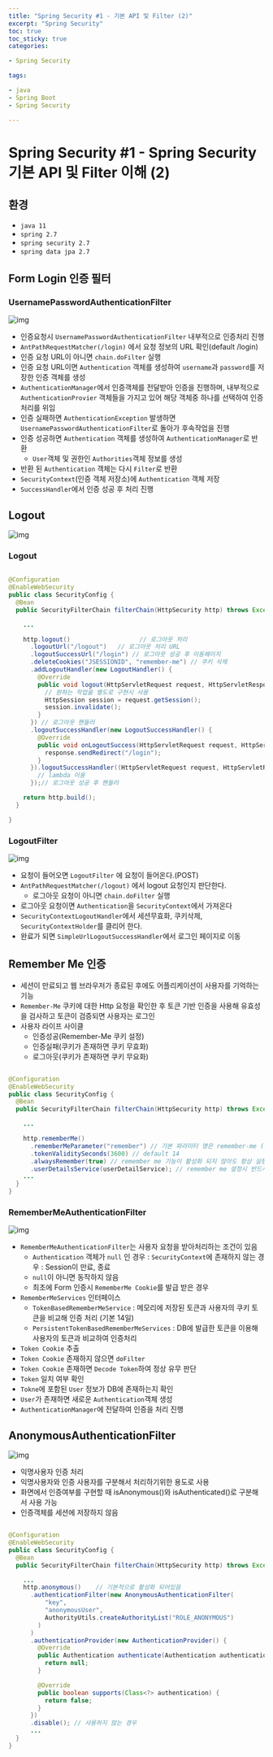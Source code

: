 ```yaml
---
title: "Spring Security #1 - 기본 API 및 Filter (2)"
excerpt: "Spring Security"
toc: true
toc_sticky: true
categories:

- Spring Security

tags:

- java
- Spring Boot
- Spring Security

---
```


# Spring Security #1 - Spring Security 기본 API 및 Filter 이해 (2)

## 환경

- `java 11`
- `spring 2.7`
- `spring security 2.7`
- `spring data jpa 2.7`

## Form Login 인증 필터

### UsernamePasswordAuthenticationFilter

![img]({{site.url}}/assets/images/spring_security/01/username_password_authentication_filter.png)

- 인증요청시 `UsernamePasswordAuthenticationFilter` 내부적으로 인증처리 진행
- `AntPathRequestMatcher(/login)` 에서 요청 정보의 URL 확인(default /login)
- 인증 요청 URL이 아니면 `chain.doFilter` 실행
- 인증 요청 URL이면 `Authentication` 객체를 생성하여 `username`과 `password`를 저장한 인증 객체를 생성
- `AuthenticationManager`에서 인증객체를 전달받아 인증을 진행하며, 내부적으로 `AuthenticationProvier` 객체들을 가지고 있어 해당 객체중 하나를 선택하여 인증 처리를 위임
- 인증 실패하면 `AuthenticationException` 발생하면 `UsernamePasswordAuthenticationFilter`로 돌아가 후속작업을 진행
- 인증 성공하면 `Authentication` 객체를 생성하여 `AuthenticationManager`로 반환
  - `User`객체 및 권한인 `Authorities`객체 정보를 생성
- 반환 된 `Authentication` 객체는 다시 `Filter`로 반환
- `SecurityContext`(인증 객체 저장소)에 `Authentication` 객체 저장
- `SuccessHandler`에서 인증 성공 후 처리 진행

## Logout

![img]({{site.url}}/assets/images/spring_security/01/form_log_out.png)

### Logout

```java

@Configuration
@EnableWebSecurity
public class SecurityConfig {
  @Bean
  public SecurityFilterChain filterChain(HttpSecurity http) throws Exception {

    ...

    http.logout()                   // 로그아웃 처리
      .logoutUrl("/logout")   // 로그아웃 처리 URL
      .logoutSuccessUrl("/login") // 로그아웃 성공 후 이동페이지
      .deleteCookies("JSESSIONID", "remember-me") // 쿠키 삭제
      .addLogoutHandler(new LogoutHandler() {
        @Override
        public void logout(HttpServletRequest request, HttpServletResponse response, Authentication authentication) {
          // 원하는 작업을 별도로 구현시 사용
          HttpSession session = request.getSession();
          session.invalidate();
        }
      }) // 로그아웃 핸들러
      .logoutSuccessHandler(new LogoutSuccessHandler() {
        @Override
        public void onLogoutSuccess(HttpServletRequest request, HttpServletResponse response, Authentication authentication) throws IOException, ServletException {
          response.sendRedirect("/login");
        }
      }).logoutSuccessHandler((HttpServletRequest request, HttpServletResponse response, Authentication authentication) -> {
        // lambda 이용 
      });// 로그아웃 성공 후 핸들러

    return http.build();
  }

}

```

### LogoutFilter

![img]({{site.url}}/assets/images/spring_security/01/logout_page_url.png)

- 요청이 들어오면 `LogoutFilter` 에 요청이 들어온다.(POST)
- `AntPathRequestMatcher(/logout)` 에서 logout 요청인지 판단한다.
  - 로그아웃 요청이 아니면 `chain.doFilter` 실행
- 로그아웃 요청이면 `Authentication`을 `SecurityContext`에서 가져온다
- `SecurityContextLogoutHandler`에서 세션무효화, 쿠키삭제, `SecurityContextHolder`를 클리어 한다.
- 완료가 되면 `SimpleUrlLogoutSuccessHandler`에서 로그인 페이지로 이동

## Remember Me 인증

- 세션이 만료되고 웹 브라우저가 종료된 후에도 어플리케이션이 사용자를 기억하는 기능
- `Remember-Me` 쿠키에 대한 Http 요청을 확인한 후 토큰 기반 인증을 사용해 유효성을 검사하고 토큰이 검증되면 사용자는 로그인
- 사용자 라이프 사이클
  - 인증성공(Remember-Me 쿠키 설정)
  - 인증실패(쿠키가 존재하면 쿠키 무효화)
  - 로그아웃(쿠키가 존재하면 쿠키 무요화)

```java

@Configuration
@EnableWebSecurity
public class SecurityConfig {
  @Bean
  public SecurityFilterChain filterChain(HttpSecurity http) throws Exception {

    ...

    http.rememberMe()
      .rememberMeParameter("remember") // 기본 파라미터 명은 remember-me (check box의 parameter)
      .tokenValiditySeconds(3600) // default 14
      .alwaysRemember(true) // remember me 기능이 활성화 되지 않아도 항상 실행
      .userDetailsService(userDetailService); // remember me 설정시 반드시 필요한 설정, 사용자 정보 가져오기 위한
    ...
  }
}
```

### RememberMeAuthenticationFilter

![img]({{site.url}}/assets/images/spring_security/01/remember_me_filter.png)

- `RememberMeAuthenticationFilter`는 사용자 요청을 받아처리하는 조건이 있음
  - `Authentication` 객체가 `null` 인 경우 : `SecurityContext`에 존재하지 않는 경우 : Session이 만료, 종료
  - `null`이 아니면 동작하지 않음
  - 최초에 Form 인증시 `RememberMe Cookie`를 발급 받은 경우
- `RememberMeServices` 인터페이스
  - `TokenBasedRememberMeService` : 메모리에 저장된 토큰과 사용자의 쿠키 토큰을 비교해 인증 처리 (기본 14일)
  - `PersistentTokenBasedRememberMeServices` : DB에 발급한 토큰을 이용해 사용자의 토큰과 비교하여 인증처리
- `Token Cookie` 추출
- `Token Cookie` 존재하지 않으면 `doFilter`
- `Token Cookie` 존재하면 `Decode Token`하여 정상 유무 판단
- `Token` 일치 여부 확인
- `Tokne`에 포함된 `User` 정보가 DB에 존재하는지 확인
- `User`가 존재하면 새로운 `Authentication`객체 생성
- `AuthenticationManager`에 전달하여 인증을 처리 진행

## AnonymousAuthenticationFilter

![img]({{site.url}}/assets/images/spring_security/01/anonymous_authentication_filter.png)

- 익명사용자 인증 처리
- 익명사용자와 인증 사용자를 구분해서 처리하기위한 용도로 사용
- 화면에서 인증여부를 구현할 때 isAnonymous()와 isAuthenticated()로 구분해서 사용 가능
- 인증객체를 세션에 저장하지 않음

```java

@Configuration
@EnableWebSecurity
public class SecurityConfig {
  @Bean
  public SecurityFilterChain filterChain(HttpSecurity http) throws Exception {

    ...
    http.anonymous()    // 기본적으로 활성화 되어있음
      .authenticationFilter(new AnonymousAuthenticationFilter(
          "key",
          "anonymousUser",
          AuthorityUtils.createAuthorityList("ROLE_ANONYMOUS")
        )
      )
      .authenticationProvider(new AuthenticationProvider() {
        @Override
        public Authentication authenticate(Authentication authentication) throws AuthenticationException {
          return null;
        }

        @Override
        public boolean supports(Class<?> authentication) {
          return false;
        }
      })
      .disable(); // 사용하지 않는 경우
      ...
  }
}
```